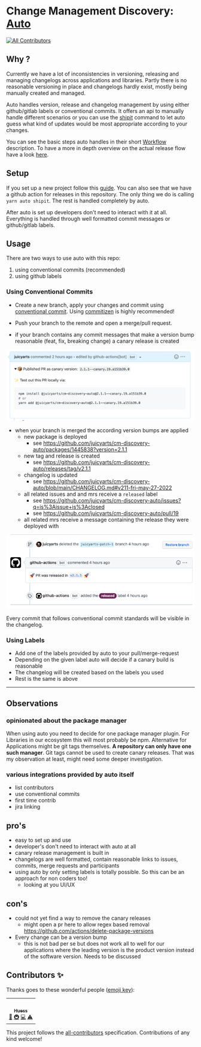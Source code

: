 # Change Management Discovery: [Auto](https://intuit.github.io/auto/index)
<!-- ALL-CONTRIBUTORS-BADGE:START - Do not remove or modify this section -->
[![All Contributors](https://img.shields.io/badge/all_contributors-1-orange.svg?style=flat-square)](#contributors-)
<!-- ALL-CONTRIBUTORS-BADGE:END -->

## Why ?

Currently we have a lot of inconsistencies in versioning, releasing and managing changelogs across applications and libraries. Partly there is no reasonable versioning in place and changelogs hardly exist, mostly being manually created and managed.

Auto handles version, release and changelog management by using either github/gitlab labels or conventional commits. It offers an api to manually handle different scenarios or you can use the [shipit](https://intuit.github.io/auto/docs/generated/shipit) command to let auto guess what kind of updates would be most appropriate according to your changes.

You can see the basic steps auto handles in their short [Workflow](https://intuit.github.io/auto/docs#workflow) description. To have a more in depth overview on the actual release flow have a look [here](https://intuit.github.io/auto/docs/generated/shipit#release-pipeline).

## Setup

If you set up a new project follow this [guide](https://intuit.github.io/auto/docs/welcome/getting-started). You can also see that we have a github action for releases in this repository. The only thing we do is calling `yarn auto shipit`. The rest is handled completely by auto.

After auto is set up developers don't need to interact with it at all. Everything is handled through well formatted commit messages or github/gitlab labels.

## Usage

There are two ways to use auto with this repo:

1. using conventional commits (recommended)
2. using github labels

### Using Conventional Commits

- Create a new branch, apply your changes and commit using [conventional commit](https://intuit.github.io/auto/docs/generated/conventional-commits). Using [commitizen](https://github.com/commitizen/cz-cli) is highly recommended!

- Push your branch to the remote and open a merge/pull request.

- if your branch contains any commit messages that make a version bump reasonable (feat, fix, breaking change) a canary release is created

![canary screen](docs/canary%20screen.png)

- when your branch is merged the according version bumps are applied
  - new package is deployed
    - see <https://github.com/juicyarts/cm-discovery-auto/packages/1445838?version=2.1.1>
  - new tag and release is created
    - see  <https://github.com/juicyarts/cm-discovery-auto/releases/tag/v2.1.1>
  - changelog is updated
    - see <https://github.com/juicyarts/cm-discovery-auto/blob/main/CHANGELOG.md#v211-fri-may-27-2022>
  - all related issues and and mrs receive a `released` label
    - see <https://github.com/juicyarts/cm-discovery-auto/issues?q=is%3Aissue+is%3Aclosed>
    - see <https://github.com/juicyarts/cm-discovery-auto/pull/19>
  - all related mrs receive a message containing the release they were deployed with

![deploy-bot](docs/release%20bot%20message.png)

Every commit that follows conventional commit standards will be visible in the changelog.

### Using Labels

- Add one of the labels provided by auto to your pull/merge-request
- Depending on the given label auto will decide if a canary build is reasonable
- The changelog will be created based on the labels you used
- Rest is the same is above

--------------------------------------------------------------------------------

## Observations

### opinionated about the package manager

When using auto you need to decide for one package manager plugin. For Libraries in our ecosystem this will most probably be npm. Alternative for Applications might be git tags themselves. **A repository can only have one such manager**. Git tags cannot be used to create canary releases. That was my observation at least, might need some deeper investigation.

### various integrations provided by auto itself

- list contributors
- use conventional commits
- first time contrib
- jira linking

## pro's

- easy to set up and use
- developer's don't need to interact with auto at all
- canary release management is built in
- changelogs are well formatted, contain reasonable links to issues, commits, merge requests and participants
- using auto by only setting labels is totally possible. So this can be an approach for non coders too!
  - looking at you UI/UX

## con's

- could not yet find a way to remove the canary releases
  - might open a pr here to allow regex based removal <https://github.com/actions/delete-package-versions>
- Every change can be a version bump
  - this is not bad per se but does not work all to well for our applications where the leading version is the product version instead of the software version. Needs to be discussed

## Contributors ✨

Thanks goes to these wonderful people ([emoji key](https://allcontributors.org/docs/en/emoji-key)):
<!-- ALL-CONTRIBUTORS-LIST:START - Do not remove or modify this section -->
<!-- prettier-ignore-start -->
<!-- markdownlint-disable -->
<table>
  <tr>
    <td align="center"><a href="http://juicyarts.de/"><img src="https://avatars.githubusercontent.com/u/1132937?v=4?s=100" width="100px;" alt=""/><br /><sub><b>Huess</b></sub></a><br /><a href="https://github.com/juicyarts/cm-discovery-auto/commits?author=juicyarts" title="Documentation">📖</a> <a href="#infra-juicyarts" title="Infrastructure (Hosting, Build-Tools, etc)">🚇</a> <a href="https://github.com/juicyarts/cm-discovery-auto/commits?author=juicyarts" title="Code">💻</a> <a href="https://github.com/juicyarts/cm-discovery-auto/commits?author=juicyarts" title="Tests">⚠️</a></td>
  </tr>
</table>

<!-- markdownlint-restore -->
<!-- prettier-ignore-end -->

<!-- ALL-CONTRIBUTORS-LIST:END -->

<!-- ALL-CONTRIBUTORS-LIST:START - Do not remove or modify this section --> <!-- prettier-ignore-start --> <!-- markdownlint-disable --> <!-- markdownlint-restore --> <!-- prettier-ignore-end --> <!-- ALL-CONTRIBUTORS-LIST:END -->

 This project follows the [all-contributors](https://github.com/all-contributors/all-contributors) specification. Contributions of any kind welcome!

